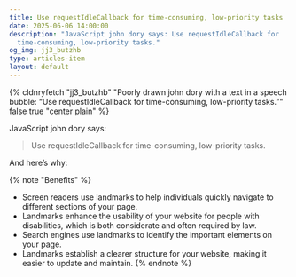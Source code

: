 ```yaml
---
title: Use requestIdleCallback for time-consuming, low-priority tasks
date: 2025-06-06 14:00:00
description: "JavaScript john dory says: Use requestIdleCallback for
  time-consuming, low-priority tasks."
og_img: jj3_butzhb
type: articles-item
layout: default
---
```

{% cldnryfetch "jj3_butzhb" "Poorly drawn john dory with a text in a speech bubble: “Use requestIdleCallback for time-consuming, low-priority tasks.”" false true "center plain" %}

JavaScript john dory says:

> Use requestIdleCallback for time-consuming, low-priority tasks.

And here’s why:

{% note "Benefits" %}
- Screen readers use landmarks to help individuals quickly navigate to different sections of your page.  
- Landmarks enhance the usability of your website for people with disabilities, which is both considerate and often required by law.  
- Search engines use landmarks to identify the important elements on your page.  
- Landmarks establish a clearer structure for your website, making it easier to update and maintain.
{% endnote %}
